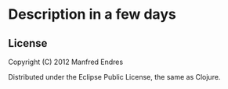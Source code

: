 # Description in a few days

## License

Copyright (C) 2012 Manfred Endres

Distributed under the Eclipse Public License, the same as Clojure.